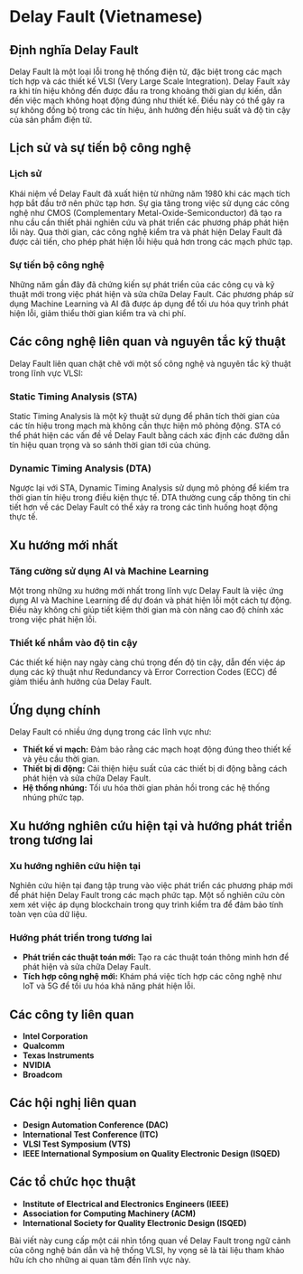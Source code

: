# Delay Fault (Vietnamese)

## Định nghĩa Delay Fault

Delay Fault là một loại lỗi trong hệ thống điện tử, đặc biệt trong các mạch tích hợp và các thiết kế VLSI (Very Large Scale Integration). Delay Fault xảy ra khi tín hiệu không đến được đầu ra trong khoảng thời gian dự kiến, dẫn đến việc mạch không hoạt động đúng như thiết kế. Điều này có thể gây ra sự không đồng bộ trong các tín hiệu, ảnh hưởng đến hiệu suất và độ tin cậy của sản phẩm điện tử.

## Lịch sử và sự tiến bộ công nghệ

### Lịch sử

Khái niệm về Delay Fault đã xuất hiện từ những năm 1980 khi các mạch tích hợp bắt đầu trở nên phức tạp hơn. Sự gia tăng trong việc sử dụng các công nghệ như CMOS (Complementary Metal-Oxide-Semiconductor) đã tạo ra nhu cầu cần thiết phải nghiên cứu và phát triển các phương pháp phát hiện lỗi này. Qua thời gian, các công nghệ kiểm tra và phát hiện Delay Fault đã được cải tiến, cho phép phát hiện lỗi hiệu quả hơn trong các mạch phức tạp.

### Sự tiến bộ công nghệ

Những năm gần đây đã chứng kiến sự phát triển của các công cụ và kỹ thuật mới trong việc phát hiện và sửa chữa Delay Fault. Các phương pháp sử dụng Machine Learning và AI đã được áp dụng để tối ưu hóa quy trình phát hiện lỗi, giảm thiểu thời gian kiểm tra và chi phí.

## Các công nghệ liên quan và nguyên tắc kỹ thuật

Delay Fault liên quan chặt chẽ với một số công nghệ và nguyên tắc kỹ thuật trong lĩnh vực VLSI:

### Static Timing Analysis (STA)

Static Timing Analysis là một kỹ thuật sử dụng để phân tích thời gian của các tín hiệu trong mạch mà không cần thực hiện mô phỏng động. STA có thể phát hiện các vấn đề về Delay Fault bằng cách xác định các đường dẫn tín hiệu quan trọng và so sánh thời gian tới của chúng.

### Dynamic Timing Analysis (DTA)

Ngược lại với STA, Dynamic Timing Analysis sử dụng mô phỏng để kiểm tra thời gian tín hiệu trong điều kiện thực tế. DTA thường cung cấp thông tin chi tiết hơn về các Delay Fault có thể xảy ra trong các tình huống hoạt động thực tế.

## Xu hướng mới nhất

### Tăng cường sử dụng AI và Machine Learning

Một trong những xu hướng mới nhất trong lĩnh vực Delay Fault là việc ứng dụng AI và Machine Learning để dự đoán và phát hiện lỗi một cách tự động. Điều này không chỉ giúp tiết kiệm thời gian mà còn nâng cao độ chính xác trong việc phát hiện lỗi.

### Thiết kế nhắm vào độ tin cậy

Các thiết kế hiện nay ngày càng chú trọng đến độ tin cậy, dẫn đến việc áp dụng các kỹ thuật như Redundancy và Error Correction Codes (ECC) để giảm thiểu ảnh hưởng của Delay Fault.

## Ứng dụng chính

Delay Fault có nhiều ứng dụng trong các lĩnh vực như:

- **Thiết kế vi mạch:** Đảm bảo rằng các mạch hoạt động đúng theo thiết kế và yêu cầu thời gian.
- **Thiết bị di động:** Cải thiện hiệu suất của các thiết bị di động bằng cách phát hiện và sửa chữa Delay Fault.
- **Hệ thống nhúng:** Tối ưu hóa thời gian phản hồi trong các hệ thống nhúng phức tạp.

## Xu hướng nghiên cứu hiện tại và hướng phát triển trong tương lai

### Xu hướng nghiên cứu hiện tại

Nghiên cứu hiện tại đang tập trung vào việc phát triển các phương pháp mới để phát hiện Delay Fault trong các mạch phức tạp. Một số nghiên cứu còn xem xét việc áp dụng blockchain trong quy trình kiểm tra để đảm bảo tính toàn vẹn của dữ liệu.

### Hướng phát triển trong tương lai

- **Phát triển các thuật toán mới:** Tạo ra các thuật toán thông minh hơn để phát hiện và sửa chữa Delay Fault.
- **Tích hợp công nghệ mới:** Khám phá việc tích hợp các công nghệ như IoT và 5G để tối ưu hóa khả năng phát hiện lỗi.

## Các công ty liên quan

- **Intel Corporation**
- **Qualcomm**
- **Texas Instruments**
- **NVIDIA**
- **Broadcom**

## Các hội nghị liên quan

- **Design Automation Conference (DAC)**
- **International Test Conference (ITC)**
- **VLSI Test Symposium (VTS)**
- **IEEE International Symposium on Quality Electronic Design (ISQED)**

## Các tổ chức học thuật

- **Institute of Electrical and Electronics Engineers (IEEE)**
- **Association for Computing Machinery (ACM)**
- **International Society for Quality Electronic Design (ISQED)**

Bài viết này cung cấp một cái nhìn tổng quan về Delay Fault trong ngữ cảnh của công nghệ bán dẫn và hệ thống VLSI, hy vọng sẽ là tài liệu tham khảo hữu ích cho những ai quan tâm đến lĩnh vực này.